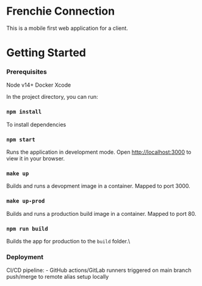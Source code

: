 # Frenchie Connection

This is a mobile first web application for a client.
# Getting Started

### Prerequisites
Node v14+
Docker
Xcode

In the project directory, you can run:

### `npm install`
To install dependencies

### `npm start`

Runs the application in development mode.
Open [http://localhost:3000](http://localhost:3000) to view it in your browser.

### `make up`
Builds and runs a devopment image in a container. Mapped to port 3000.

### `make up-prod`
Builds and runs a production build image in a container. Mapped to port 80.

### `npm run build`

Builds the app for production to the `build` folder.\

### Deployment

CI/CD pipeline:
    - GitHub actions/GitLab runners triggered on main branch push/merge to remote alias setup locally
